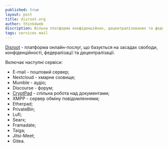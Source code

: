 ```yaml
---
published: true
layout: post
title: disroot.org
author: think4web
discription: Вільна платформа конфіденційних, децентралізованих та федеративних онлайн-послуг.
tags: services mail 
---
```


[Disroot](https://disroot.org/) - платформа онлайн-послуг, що базується на засадах свободи, конфіденційності, федералізації та децентралізації.

Включає наступні сервіси: 
- E-mail - поштовий сервер;
- Nextcloud - хмарне сховище;
- Mumble - аудіо;
- Discourse - форум;
- [CryptPad](/CryptPad/) - спільна робота над документами;
- XMPP - сервер обміну повідомленнями;
- Etherpad;
- PrivateBin;
- Lufi;
- Searx;
- Framadate;
- Taiga;
- Jitsi-Meet;
- Gitea.
